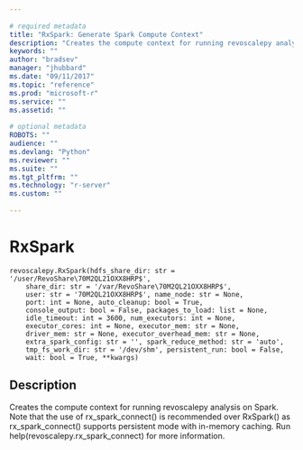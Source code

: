 ```yaml
--- 
 
# required metadata 
title: "RxSpark: Generate Spark Compute Context" 
description: "Creates the compute context for running revoscalepy analysis on Spark. Note that the use of rx_spark_connect() is recommended over RxSpark() as rx_spark_connect() supports persistent mode with in-memory caching. Run help(revoscalepy.rx_spark_connect) for more information." 
keywords: "" 
author: "bradsev" 
manager: "jhubbard" 
ms.date: "09/11/2017" 
ms.topic: "reference" 
ms.prod: "microsoft-r" 
ms.service: "" 
ms.assetid: "" 
 
# optional metadata 
ROBOTS: "" 
audience: "" 
ms.devlang: "Python" 
ms.reviewer: "" 
ms.suite: "" 
ms.tgt_pltfrm: "" 
ms.technology: "r-server" 
ms.custom: "" 
 
---
```


# RxSpark


 



```
revoscalepy.RxSpark(hdfs_share_dir: str = '/user/RevoShare\70M2QL21OXX8HRP$',
    share_dir: str = '/var/RevoShare\70M2QL21OXX8HRP$',
    user: str = '70M2QL21OXX8HRP$', name_node: str = None,
    port: int = None, auto_cleanup: bool = True,
    console_output: bool = False, packages_to_load: list = None,
    idle_timeout: int = 3600, num_executors: int = None,
    executor_cores: int = None, executor_mem: str = None,
    driver_mem: str = None, executor_overhead_mem: str = None,
    extra_spark_config: str = '', spark_reduce_method: str = 'auto',
    tmp_fs_work_dir: str = '/dev/shm', persistent_run: bool = False,
    wait: bool = True, **kwargs)
```





## Description

Creates the compute context for running revoscalepy analysis on Spark.
Note that the use of rx_spark_connect() is recommended over RxSpark()
as rx_spark_connect() supports persistent mode with in-memory caching.
Run help(revoscalepy.rx_spark_connect) for more information.
